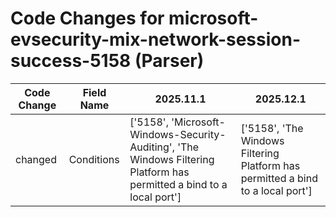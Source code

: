 # Code Changes for microsoft-evsecurity-mix-network-session-success-5158 (Parser)

| Code Change | Field Name | 2025.11.1 | 2025.12.1 |
|-------------|------------|-----------|------------|
| changed | Conditions | ['5158', 'Microsoft-Windows-Security-Auditing', 'The Windows Filtering Platform has permitted a bind to a local port'] | ['5158', 'The Windows Filtering Platform has permitted a bind to a local port'] |